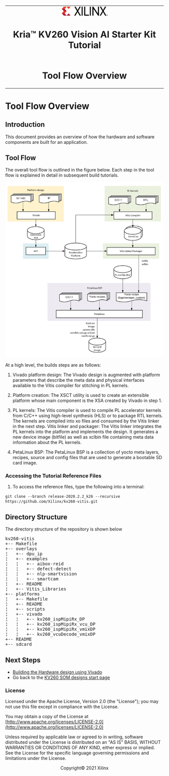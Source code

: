 ﻿<table class="sphinxhide">
 <tr>
   <td align="center"><img src="media/xilinx-logo.png" width="30%"/><h1> Kria&trade; KV260 Vision AI Starter Kit Tutorial</h1>
   </td>
 </tr>
 <tr>
 <td align="center"><h1>Tool Flow Overview</h1>

 </td>
 </tr>
</table>

# Tool Flow Overview

## Introduction
 
This document provides an overview of how the hardware and software components are built for an application.

## Tool Flow

The overall tool flow is outlined in the figure below. Each step in the tool flow is explained in detail in subsequent build tutorials.

![Tool Flow](./media/tool_flow.png)

At a high level, the builds steps are as follows:

1. Vivado platform design: The Vivado design is augmented with platform parameters that describe the meta data and physical interfaces available to the Vitis compiler for stitching in PL kernels.

2. Platform creation: The XSCT utility is used to create an extensible platform whose main component is the XSA created by Vivado in step 1.

3. PL kernels: The Vitis compiler is used to compile PL accelerator kernels from C/C++ using high-level synthesis (HLS) or to package RTL kernels. The kernels are compiled into xo files and consumed by the Vitis linker in the next step.
Vitis linker and packager: The Vitis linker integrates the PL kernels into the platform and implements the design. It generates a new device image (bitfile) as well as xclbin file containing meta data information about the PL kernels. 

4. PetaLinux BSP: The PetaLinux BSP is a collection of yocto meta layers, recipes, source and config files that are used to generate a bootable SD card image. 

### Accessing the Tutorial Reference Files

1. To access the reference files, type the following into a terminal: 

  ```
  git clone --branch release-2020.2.2_k26 --recursive https://github.com/Xilinx/kv260-vitis.git
  ```

## Directory Structure

The directory structure of the repository is shown below
<pre>
kv260-vitis
+-- Makefile
+-- overlays 
¦   +-- dpu_ip 
¦   +-- examples 
¦   ¦   +-- aibox-reid
¦   ¦   +-- defect-detect
¦   ¦   +-- nlp-smartvision
¦   ¦   +-- smartcam
¦   +-- README
¦   +-- Vitis_Libraries
+-- platforms
¦   +-- Makefile
¦   +-- README
¦   +-- scripts
¦   +-- vivado
¦   ¦   +-- kv260_ispMipiRx_DP
¦   ¦   +-- kv260_ispMipiRx_vcu_DP
¦   ¦   +-- kv260_ispMipiRx_vmixDP
¦   ¦   +-- kv260_vcuDecode_vmixDP
+-- README
+-- sdcard
</pre>

## Next Steps

  * [Building the Hardware design using Vivado](build_vivado_design.md)
  * Go back to the [KV260 SOM designs start page](../index)


### License

Licensed under the Apache License, Version 2.0 (the "License"); you may not use this file except in compliance with the License.

You may obtain a copy of the License at
[http://www.apache.org/licenses/LICENSE-2.0](http://www.apache.org/licenses/LICENSE-2.0)

Unless required by applicable law or agreed to in writing, software distributed under the License is distributed on an "AS IS" BASIS, WITHOUT WARRANTIES OR CONDITIONS OF ANY KIND, either express or implied. See the License for the specific language governing permissions and limitations under the License.

<p align="center">Copyright&copy; 2021 Xilinx</p>

